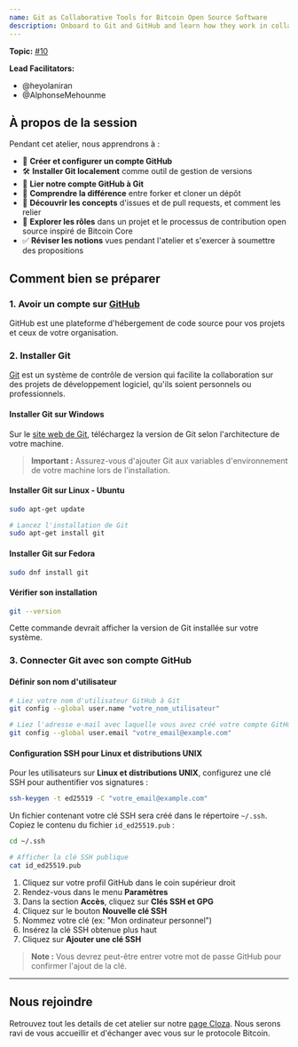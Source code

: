 ```yaml
---
name: Git as Collaborative Tools for Bitcoin Open Source Software
description: Onboard to Git and GitHub and learn how they work in collaborative Open Source Projects
---
```


**Topic:** [#10](https://github.com/BitDevsCotonou/Socratic-Seminar-Reports/issues/10)

**Lead Facilitators:**
- @heyolaniran
- @AlphonseMehounme


## À propos de la session 

Pendant cet atelier, nous apprendrons à :

- 👤 **Créer et configurer un compte GitHub**
- 🛠️ **Installer Git localement** comme outil de gestion de versions
- 🔗 **Lier notre compte GitHub à Git**
- 🍴 **Comprendre la différence** entre forker et cloner un dépôt
- 📌 **Découvrir les concepts** d'issues et de pull requests, et comment les relier
- 👥 **Explorer les rôles** dans un projet et le processus de contribution open source inspiré de Bitcoin Core
- ✅ **Réviser les notions** vues pendant l'atelier et s'exercer à soumettre des propositions

## Comment bien se préparer

### 1. Avoir un compte sur [GitHub](https://github.com)

GitHub est une plateforme d'hébergement de code source pour vos projets et ceux de votre organisation.

### 2. Installer Git

[Git](https://git-scm.com/downloads) est un système de contrôle de version qui facilite la collaboration sur des projets de développement logiciel, qu'ils soient personnels ou professionnels.

#### Installer Git sur Windows

Sur le [site web de Git](https://git-scm.com/downloads), téléchargez la version de Git selon l'architecture de votre machine.

> **Important :** Assurez-vous d'ajouter Git aux variables d'environnement de votre machine lors de l'installation.

#### Installer Git sur Linux - Ubuntu

```bash
sudo apt-get update

# Lancez l'installation de Git
sudo apt-get install git
```

#### Installer Git sur Fedora 
```bash
sudo dnf install git
```

#### Vérifier son installation

```bash
git --version
```

Cette commande devrait afficher la version de Git installée sur votre système.




### 3. Connecter Git avec son compte GitHub

#### Définir son nom d'utilisateur

```bash
# Liez votre nom d'utilisateur GitHub à Git
git config --global user.name "votre_nom_utilisateur"

# Liez l'adresse e-mail avec laquelle vous avez créé votre compte GitHub
git config --global user.email "votre_email@example.com"
```

#### Configuration SSH pour Linux et distributions UNIX

Pour les utilisateurs sur **Linux et distributions UNIX**, configurez une clé SSH pour authentifier vos signatures :

```bash
ssh-keygen -t ed25519 -C "votre_email@example.com"
```

Un fichier contenant votre clé SSH sera créé dans le répertoire `~/.ssh`. Copiez le contenu du fichier `id_ed25519.pub` :

```bash
cd ~/.ssh

# Afficher la clé SSH publique
cat id_ed25519.pub
```

1. Cliquez sur votre profil GitHub dans le coin supérieur droit
2. Rendez-vous dans le menu **Paramètres**
3. Dans la section **Accès**, cliquez sur **Clés SSH et GPG**
4. Cliquez sur le bouton **Nouvelle clé SSH**
5. Nommez votre clé (ex: "Mon ordinateur personnel")
6. Insérez la clé SSH obtenue plus haut
7. Cliquez sur **Ajouter une clé SSH**

> **Note :** Vous devrez peut-être entrer votre mot de passe GitHub pour confirmer l'ajout de la clé.

---

## Nous rejoindre

Retrouvez tout les details de cet atelier sur notre [page Cloza](https://clooza.com/events/BITDEVS007). Nous serons ravi de vous accueillir et d'échanger avec vous sur le protocole Bitcoin.
